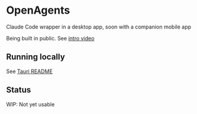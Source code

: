 # OpenAgents

Claude Code wrapper in a desktop app, soon with a companion mobile app

Being built in public. See [intro video](https://x.com/OpenAgentsInc/status/1948214004268064771)


## Running locally
See [Tauri README](openagents-tauri/README.md)

## Status
WIP: Not yet usable
